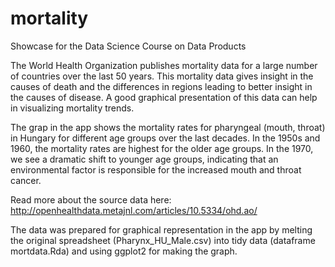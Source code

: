 # mortality
Showcase for the Data Science Course on Data Products

The World Health Organization publishes mortality data for a large number of countries over the last 50 years. This mortality data gives insight in the causes of death and the differences in regions leading to better insight in the causes of disease. A good graphical presentation of this data can help in visualizing mortality trends.

The grap in the app shows the mortality rates for pharyngeal (mouth, throat) in Hungary for different age groups over the last decades. In the 1950s and 1960, the mortality rates are highest for the older age groups. In the 1970, we see a dramatic shift to younger age groups, indicating that an environmental factor is responsible for the increased mouth and throat cancer.

Read more about the source data here: http://openhealthdata.metajnl.com/articles/10.5334/ohd.ao/

The data was prepared for graphical representation in the app by melting the original spreadsheet (Pharynx_HU_Male.csv) into tidy data (dataframe mortdata.Rda) and using ggplot2 for making the graph.
